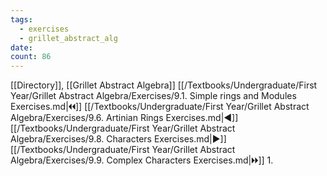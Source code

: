 ```yaml
---
tags:
  - exercises
  - grillet_abstract_alg
date:
count: 86
---
```

[[Directory]], [[Grillet Abstract Algebra]]
[[/Textbooks/Undergraduate/First Year/Grillet Abstract Algebra/Exercises/9.1. Simple rings and Modules Exercises.md|🞀🞀]] [[/Textbooks/Undergraduate/First Year/Grillet Abstract Algebra/Exercises/9.6. Artinian Rings Exercises.md|◀]] [[/Textbooks/Undergraduate/First Year/Grillet Abstract Algebra/Exercises/9.8. Characters Exercises.md|▶]] [[/Textbooks/Undergraduate/First Year/Grillet Abstract Algebra/Exercises/9.9. Complex Characters Exercises.md|🞂🞂]]
1. 